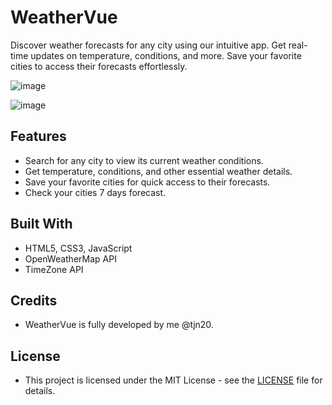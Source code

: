 # WeatherVue
Discover weather forecasts for any city using our intuitive app. Get real-time updates on temperature, conditions, and more. Save your favorite cities to access their forecasts effortlessly.


![image](https://github.com/tjn20/WeatherVue/assets/142109365/ae68fe3d-e053-4d35-acd7-a29e1aabee84)

![image](https://github.com/tjn20/WeatherVue/assets/142109365/ea9577f7-c0b8-4f3b-b955-e695e984e12b)

## Features

- Search for any city to view its current weather conditions.
- Get temperature, conditions, and other essential weather details.
- Save your favorite cities for quick access to their forecasts.
- Check your cities 7 days forecast.


## Built With

- HTML5, CSS3, JavaScript
- OpenWeatherMap API
- TimeZone API

## Credits

- WeatherVue is fully developed by me @tjn20.

## License 
- This project is licensed under the MIT License - see the [LICENSE](LICENSE) file for details.
